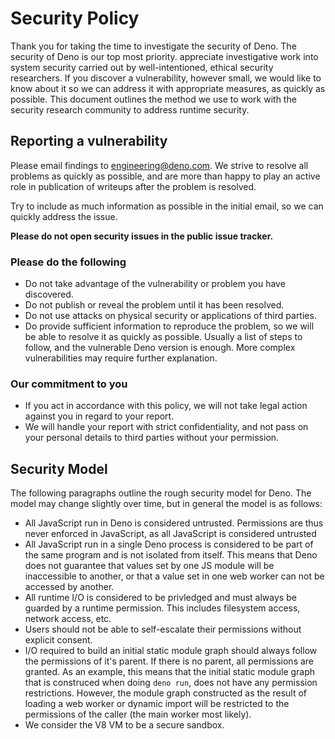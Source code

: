 # Security Policy

Thank you for taking the time to investigate the security of Deno. The security
of Deno is our top most priority. appreciate investigative work into system
security carried out by well-intentioned, ethical security researchers. If you
discover a vulnerability, however small, we would like to know about it so we
can address it with appropriate measures, as quickly as possible. This document
outlines the method we use to work with the security research community to
address runtime security.

## Reporting a vulnerability

Please email findings to engineering@deno.com. We strive to resolve all problems
as quickly as possible, and are more than happy to play an active role in
publication of writeups after the problem is resolved.

Try to include as much information as possible in the initial email, so we can
quickly address the issue.

**Please do not open security issues in the public issue tracker.**

### Please do the following

- Do not take advantage of the vulnerability or problem you have discovered.
- Do not publish or reveal the problem until it has been resolved.
- Do not use attacks on physical security or applications of third parties.
- Do provide sufficient information to reproduce the problem, so we will be able
  to resolve it as quickly as possible. Usually a list of steps to follow, and
  the vulnerable Deno version is enough. More complex vulnerabilities may
  require further explanation.

### Our commitment to you

- If you act in accordance with this policy, we will not take legal action
  against you in regard to your report.
- We will handle your report with strict confidentiality, and not pass on your
  personal details to third parties without your permission.

## Security Model

The following paragraphs outline the rough security model for Deno. The model
may change slightly over time, but in general the model is as follows:

- All JavaScript run in Deno is considered untrusted. Permissions are thus never
  enforced in JavaScript, as all JavaScript is considered untrusted
- All JavaScript run in a single Deno process is considered to be part of the
  same program and is not isolated from itself. This means that Deno does not
  guarantee that values set by one JS module will be inaccessible to another, or
  that a value set in one web worker can not be accessed by another.
- All runtime I/O is considered to be privledged and must always be guarded by a
  runtime permission. This includes filesystem access, network access, etc.
- Users should not be able to self-escalate their permissions without explicit
  consent.
- I/O required to build an initial static module graph should always follow the
  permissions of it's parent. If there is no parent, all permissions are
  granted. As an example, this means that the initial static module graph that
  is construced when doing `deno run`, does not have any permission
  restrictions. However, the module graph constructed as the result of loading a
  web worker or dynamic import will be restricted to the permissions of the
  caller (the main worker most likely).
- We consider the V8 VM to be a secure sandbox.
